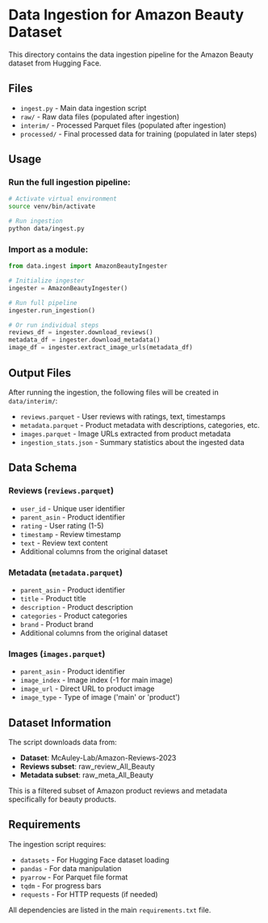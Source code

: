 # Data Ingestion for Amazon Beauty Dataset

This directory contains the data ingestion pipeline for the Amazon Beauty dataset from Hugging Face.

## Files

- `ingest.py` - Main data ingestion script
- `raw/` - Raw data files (populated after ingestion)
- `interim/` - Processed Parquet files (populated after ingestion)
- `processed/` - Final processed data for training (populated in later steps)

## Usage

### Run the full ingestion pipeline:

```bash
# Activate virtual environment
source venv/bin/activate

# Run ingestion
python data/ingest.py
```

### Import as a module:

```python
from data.ingest import AmazonBeautyIngester

# Initialize ingester
ingester = AmazonBeautyIngester()

# Run full pipeline
ingester.run_ingestion()

# Or run individual steps
reviews_df = ingester.download_reviews()
metadata_df = ingester.download_metadata()
image_df = ingester.extract_image_urls(metadata_df)
```

## Output Files

After running the ingestion, the following files will be created in `data/interim/`:

- `reviews.parquet` - User reviews with ratings, text, timestamps
- `metadata.parquet` - Product metadata with descriptions, categories, etc.
- `images.parquet` - Image URLs extracted from product metadata
- `ingestion_stats.json` - Summary statistics about the ingested data

## Data Schema

### Reviews (`reviews.parquet`)
- `user_id` - Unique user identifier
- `parent_asin` - Product identifier
- `rating` - User rating (1-5)
- `timestamp` - Review timestamp
- `text` - Review text content
- Additional columns from the original dataset

### Metadata (`metadata.parquet`)
- `parent_asin` - Product identifier
- `title` - Product title
- `description` - Product description
- `categories` - Product categories
- `brand` - Product brand
- Additional columns from the original dataset

### Images (`images.parquet`)
- `parent_asin` - Product identifier
- `image_index` - Image index (-1 for main image)
- `image_url` - Direct URL to product image
- `image_type` - Type of image ('main' or 'product')

## Dataset Information

The script downloads data from:
- **Dataset**: McAuley-Lab/Amazon-Reviews-2023
- **Reviews subset**: raw_review_All_Beauty
- **Metadata subset**: raw_meta_All_Beauty

This is a filtered subset of Amazon product reviews and metadata specifically for beauty products.

## Requirements

The ingestion script requires:
- `datasets` - For Hugging Face dataset loading
- `pandas` - For data manipulation
- `pyarrow` - For Parquet file format
- `tqdm` - For progress bars
- `requests` - For HTTP requests (if needed)

All dependencies are listed in the main `requirements.txt` file. 